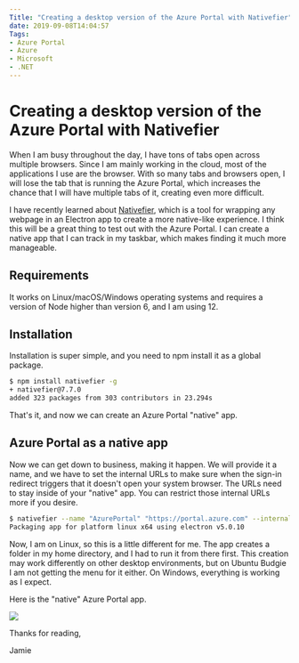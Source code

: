 ```yaml
---
Title: "Creating a desktop version of the Azure Portal with Nativefier"
date: 2019-09-08T14:04:57
Tags: 
- Azure Portal
- Azure
- Microsoft
- .NET
---
```

# Creating a desktop version of the Azure Portal with Nativefier

When I am busy throughout the day, I have tons of tabs open across multiple browsers. Since I am mainly working in the cloud, most of the applications I use are the browser. With so many tabs and browsers open, I will lose the tab that is running the Azure Portal, which increases the chance that I will have multiple tabs of it, creating even more difficult.

I have recently learned about [Nativefier](https://github.com/jiahaog/nativefier), which is a tool for wrapping any webpage in an Electron app to create a more native-like experience. I think this will be a great thing to test out with the Azure Portal. I can create a native app that I can track in my taskbar, which makes finding it much more manageable.

## Requirements

It works on Linux/macOS/Windows operating systems and requires a version of Node higher than version 6, and I am using 12.

## Installation

Installation is super simple, and you need to npm install it as a global package.

```Bash
$ npm install nativefier -g
+ nativefier@7.7.0
added 323 packages from 303 contributors in 23.294s
```

That's it, and now we can create an Azure Portal "native" app.

## Azure Portal as a native app

Now we can get down to business, making it happen. We will provide it a name, and we have to set the internal URLs to make sure when the sign-in redirect triggers that it doesn't open your system browser. The URLs need to stay inside of your "native" app. You can restrict those internal URLs more if you desire.

```Bash
$ nativefier --name "AzurePortal" "https://portal.azure.com" --internal-urls ".*?"
Packaging app for platform linux x64 using electron v5.0.10
```

Now, I am on Linux, so this is a little different for me. The app creates a folder in my home directory, and I had to run it from there first. This creation may work differently on other desktop environments, but on Ubuntu Budgie I am not getting the menu for it either. On Windows, everything is working as I expect. 

Here is the "native" Azure Portal app.

![](/images/nativefier/azureportalapp.png)


Thanks for reading,

Jamie

